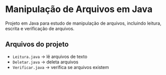 # Manipulação de Arquivos em Java

Projeto em Java para estudo de manipulação de arquivos, incluindo leitura, escrita e verificação de arquivos.

## Arquivos do projeto
- `Leitura.java` → lê arquivos de texto
- `Deletar.java` → deleta arquivos
- `Verificar.java` → verifica se arquivos existem
